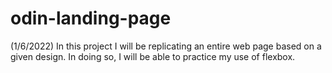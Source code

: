 # odin-landing-page

(1/6/2022) In this project I will be replicating an entire web page based on a given design. In doing so, I will be able to practice my use of flexbox.
